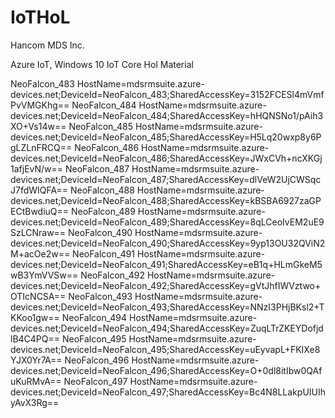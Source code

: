 # IoTHoL
Hancom MDS Inc.

Azure IoT, Windows 10 IoT Core Hol Material


NeoFalcon_483	HostName=mdsrmsuite.azure-devices.net;DeviceId=NeoFalcon_483;SharedAccessKey=3152FCESl4mVmfPvVMGKhg==
NeoFalcon_484	HostName=mdsrmsuite.azure-devices.net;DeviceId=NeoFalcon_484;SharedAccessKey=hHQNSNo1/pAih3XO+Vs14w==
NeoFalcon_485	HostName=mdsrmsuite.azure-devices.net;DeviceId=NeoFalcon_485;SharedAccessKey=H5Lq20wxp8y6PgLZLnFRCQ==
NeoFalcon_486	HostName=mdsrmsuite.azure-devices.net;DeviceId=NeoFalcon_486;SharedAccessKey=JWxCVh+ncXKGj1afjEvN/w==
NeoFalcon_487	HostName=mdsrmsuite.azure-devices.net;DeviceId=NeoFalcon_487;SharedAccessKey=dlVeW2UjCWSqcJ7fdWIQFA==
NeoFalcon_488	HostName=mdsrmsuite.azure-devices.net;DeviceId=NeoFalcon_488;SharedAccessKey=kBSBA6927zaGPECtBwdiuQ==
NeoFalcon_489	HostName=mdsrmsuite.azure-devices.net;DeviceId=NeoFalcon_489;SharedAccessKey=8qLCeoIvEM2uE9SzLCNraw==
NeoFalcon_490	HostName=mdsrmsuite.azure-devices.net;DeviceId=NeoFalcon_490;SharedAccessKey=9yp13OU32QViN2M+acOe2w==
NeoFalcon_491	HostName=mdsrmsuite.azure-devices.net;DeviceId=NeoFalcon_491;SharedAccessKey=eB1q+HLmGkeM5wB3YmVVSw==
NeoFalcon_492	HostName=mdsrmsuite.azure-devices.net;DeviceId=NeoFalcon_492;SharedAccessKey=gVtJhfIWVztwo+OTIcNCSA==
NeoFalcon_493	HostName=mdsrmsuite.azure-devices.net;DeviceId=NeoFalcon_493;SharedAccessKey=NNzI3PHjBKsl2+TKKoo1gw==
NeoFalcon_494	HostName=mdsrmsuite.azure-devices.net;DeviceId=NeoFalcon_494;SharedAccessKey=ZuqLTrZKEYDofjdlB4C4PQ==
NeoFalcon_495	HostName=mdsrmsuite.azure-devices.net;DeviceId=NeoFalcon_495;SharedAccessKey=uEyvapL+FKIXe8YJX0Yr7A==
NeoFalcon_496	HostName=mdsrmsuite.azure-devices.net;DeviceId=NeoFalcon_496;SharedAccessKey=O+0dl8itIbw0QAfuKuRMvA==
NeoFalcon_497	HostName=mdsrmsuite.azure-devices.net;DeviceId=NeoFalcon_497;SharedAccessKey=Bc4N8LLakpUIUIhyAvX3Rg==
